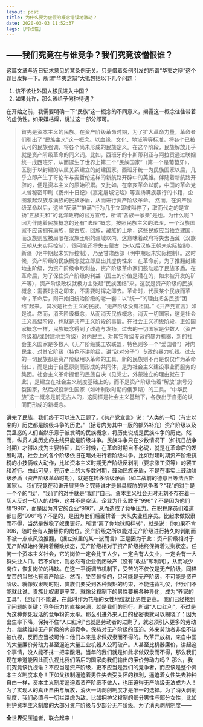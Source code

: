 ```yaml
---
layout: post
title: 为什么要为虚假的概念错误地激动？
date: 2020-03-03 11:52:37
tags: [时政性]
---
```

——我们究竟在与谁竞争？我们究竟该憎恨谁？
----
<!--more-->
这篇文章与近日征求意见的某条例无关。只是借着条例引发的所谓“华夷之辩”这个题目发挥一下。所谓“华夷之辩”大抵包括以下几个问题：
 1. 该不该让外国人移民进入中国？
 2. 如果允许，那么该给予何种待遇？

在开始之前，我需要明确一下“民族”这一概念的不同意义，揭露这一概念往往带着的虚伪性。如果嫌枯燥，跳过这一部分即可。

> 首先是资本主义的民族。在资产阶级革命时期，为了扩大革命力量，革命者们引出了“民族主义”这一概念。以血缘、文化、地域等等标准，将各个已被认可的民族强调，将各个尚未形成的民族定义。在这个阶段，民族解放几乎就是资产阶级革命的同义词。比如，西班牙的卡斯蒂利亚与阿拉贡通过联姻统一成西班牙，从而诞生了世界上第二个“民族国家”（第一个是葡萄牙），区别于以封建的从属关系建立的封建国家。西班牙统一为民族国家以后，几乎立即产生了哥伦布与麦哲伦这样的新航路开辟中的英雄。伴随着新航路开辟的，便是资本主义的原始积累。又比如，在辛亥革命以前，中国的革命党人曾秘密印刷《扬州十日纪》《嘉定屠城记略》等宣扬满族暴行的书籍，企图激起汉族与满族的民族矛盾，从而进行资产阶级革命。
> 然而，在资产阶级革命以后，这些“反满”“排满”行为几乎立即被叫停了，取而代之的是宣扬“五族共和”的北洋政府的官方宣传，所谓“各族一家亲”是也。为什么呢？因为伴随着民族概念的还有“法理”概念，按照民族主义的法理，一个汉族国家不应该拥有满族，蒙古族，回族，藏族的土地，这些民族应当独立建国，而汉族则应被局限在汉族王朝的疆域以内，这意味着政府将失去西藏（汉族王朝从未实际控制），很可能还将失去蒙古（宋以后汉族王朝未实际控制）、新疆（明中期起未实际控制），乃至甘肃西部（明中期起未实际控制）。这时候，资产阶级的民族概念就立即显出其虚伪性来：在革命前，为了推翻封建地主阶级，为资产阶级争取利益，资产阶级革命家们鼓动起了民族矛盾。在革命后，为了保住资产阶级的利益（国土的价值是潜在的，如未被开发的矿产等），资产阶级政权就极力主张起“民族团结”来。这就是资产阶级的民族概念：需要时招之即来，不需要时挥之即去。革命时，代表某个民族而革命；革命后，则开始旧统治阶级的老一套：以“统一”的理由把各民族“团结”起来。
> 其次是社会主义的民族。“无产阶级没有祖国。”《共产党宣言》如是说。然而，消灭阶级概念，从而消灭民族概念，消灭一切国家，这是社会主义高级阶段，也就是共产主义阶段的事情。在社会主义初级阶段，正如国家概念一样，民族概念得到了改造与发扬。过去的一切国家是少数人（资产阶级和/或封建地主阶级）对内民主、对其它阶级专政的暴力机器，新的社会主义国家是多数人（无产阶级或工农联盟，特色则多一个“爱国者”）对内民主、对其它阶级（特色不讲阶级，讲“敌对分子”）专政的暴力机器。过去的一切民族都是资产阶级用以革命的工具，新的民族则不再是仅仅作为革命借口，而是出于自愿原则而形成的共同体，是为社会主义建设事业而服务的集团。社会主义革命提倡的民族自决（见党史，外蒙独立的理由就在于此），是建立在社会主义制度基础上的，而不是资产阶级借着“解放”旗号分裂国家，然后奴役新生国家（如叶利钦时期的俄罗斯）的工具。“中华民族”这一概念是前无古人的，这同样是社会主义基础下，各族出于自愿的认同而形成的新概念。

讲完了民族，我们终于可以进入正题了。《共产党宣言》说：“人类的一切（有史以来的）历史都是阶级斗争的历史。”（括号内为其中一版的额外补充）资产阶级以及受蛊惑的人们当然乐意于被发明的民族概念，将历史说成是民族斗争的历史。然而，纵贯人类历史的主线只能是阶级斗争。民族斗争只在少数情况下（如抗日战争时期）才得以成为主要特征，其它时候，在革命时期自不必说，就是在革命后的发展时期，社会上的各个阶级依旧在暗处进行着阶级斗争。比如封建时期资产阶级抗税的小技俩或大动作，比如资本主义时期无产阶级反剥削（要求涨工资等）的罢工和游行。由此可见，在历史上的大多数时期，鼓动民族矛盾，不是在事实上鼓动阶级矛盾（资产阶级革命时期），就是在转移阶级矛盾（如二战前的德意日等法西斯国家）。
我们究竟在和谁开展竞争？究竟谁才是最具威胁的竞争者？“我”的对手是一个个的“我”，“我们”的对手就是“我们”自己。资本主义社会无时无刻不存在着一切人反对一切人的战争，这并不是空话。企业为什么敢于“996”？不是因为他们想“996”，而是因为其它的企业“996”，从而造成了竞争压力。在职程序员们难道都自愿“996”吗？不是的，是因为他们后面排着一大队失业程序员。比起求做奴隶而不得，当然是做稳了奴隶更好。所谓“离了你地球照样转”，就是说：你如果不肯996，随时会有人接替你的岗位。资产阶级之所以能对无产阶级进行持久的剥削而不被一点点风浪推翻，（据左派里的某一派而言）正是因为于此：资产阶级相对于无产阶级始终保持着稀缺状态，无产阶级相对于资产阶级始终保持着过剩状态。任何一个资本主义社会，它的岗位一定会比工人少，一定会有人失业，一定会有一大群失业人口。若不如此，则必然有企业倒闭破产（没有“收益”即利润），从而减少岗位，恢复岗位的稀缺。在这一平衡调节机制下，受苦的不仅仅是无产阶级，同样受苦的当然也有资产阶级。然而，受苦最多的，只可能是无产阶级，不可能是资产阶级。就像奴隶制时期，贵族们要受到各种规矩的约束，不能违背礼仪，但我们不能就此说，贵族比奴隶更辛苦。就像父权制下的男性要被各种异化，成为“养家的工具”，但我们不能说，在此时作为花瓶的女性地位就比男性更高。
我们已经找到了问题的关键：竞争压力的直接来源，就是我们的同行。所谓“人口红利”，不过是为这种你死我活的竞争粉饰太平。那么引进外来人口的秘密也就可以揭晓了：因为出生率下降，保持不住“人口红利”也就是劳动者的过剩了，就必须引入更多的劳动力，继续维持无产阶级的内部竞争，保持对无产阶级的压迫。外来劳动者非但不该被仇视，反而应当被可怜：他们本来是求做奴隶而不得的。改革开放初，来自中国的大量廉价劳动力甚至逼迫大量工业机器人公司破产。人甚至比机器廉价，讲起这个事情，没人能不抹一把辛酸泪。当年的我们就是如此求做奴隶而不得，那么我们现在难道能因此而仇视比我们落后的国家向我们输出的廉价劳动力吗？
那么，我们究竟该仇视谁？不应当是资产阶级，更不应当是我们的竞争者，而应该是整个资本主义制度本身！正如父权制逼迫着男性失去受关怀的权利，逼迫着女性失去种种自由一样，资本主义制度逼迫着资产阶级不做人，也压迫得无产阶级无法成为人！为了实现人的真正自由与解放，消灭一切剥削制度才是唯一的选择。为了消灭剥削制度，我们必须与一切拦路虎为敌，比如拥护父权制的部分男性与部分女性，比如拥护资本主义制度的大部分资产阶级与少部分无产阶级。为了消灭剥削制度——

**全世界**受压迫者，联合起来！